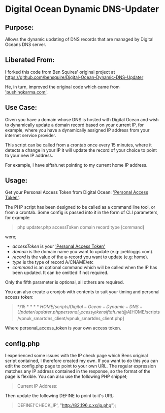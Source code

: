 Digital Ocean Dynamic DNS-Updater
=================================

Purpose:
--------
Allows the dynamic updating of DNS records that are managed by Digital Oceans DNS server.


Liberated From:
---------------
I forked this code from Ben Squires' original project at https://github.com/bensquire/Digital-Ocean-Dynamic-DNS-Updater

He, in turn, improved the original code which came from ['pushingkarma.com'](http://pushingkarma.com/notebook/dynamic-dns-your-home-pc-using-digitaloceans-api/).

Use Case:
------
Given you have a domain whose DNS is hosted with Digital Ocean and wish to dynamically update a domain record based on your current IP, for example, where you have a dynamically assigned IP address from your internet service provider.

This script can be called from a crontab once every 15 minutes, where it detects a change in your IP it will update the record of your choice to point to your new IP address.

For example, I have siftah.net pointing to my current home IP address.

Usage:
------
Get your Personal Access Token from Digital Ocean: ['Personal Access Token'](https://cloud.digitalocean.com/settings/applications).

The PHP script has been designed to be called as a command line tool, or from a crontab. Some config is passed into it in the form of CLI parameters, for example:

> php updater.php accessToken domain record type [command]

were;
* *accessToken* is your ['Personal Access Token'](https://cloud.digitalocean.com/settings/applications)
* *domain* is the domain name you want to update (e.g: joebloggs.com).
* *record* is the value of the a-record you want to update (e.g: home).
* *type* is the type of record A/CNAME/etc
* *command* is an optional command which will be called when the IP has been updated. It can be omitted if not required.

Only the fifth parameter is optional, all others are required.

You can also create a cronjob with contents to suit your timing and personal access token:
> */15 * * * * $HOME/scripts/Digital-Ocean-Dynamic-DNS-Updater/updater.php personal_access_token siftah.net @ A [$HOME/scripts/vpnuk_smartdns_client/vpnuk_smartdns_client.php]

Where personal_access_token is your own access token.

config.php
------
I experienced some issues with the IP check page which Bens original script contained, I therefore created my own. If you want to do this you can edit the config.php page to point to your own URL. The regular expression matches any IP address contained in the response, so the format of the page is flexible. You can also use the following PHP snippet;

> <html><head><title>Current IP Check</title></head><body>Current IP Address: <?php
> echo $_SERVER['REMOTE_ADDR'];
> ?></body></html>

Then update the following DEFINE to point to it's URL:
> DEFINE('CHECK_IP', "http://82.196.x.xx/ip.php");


